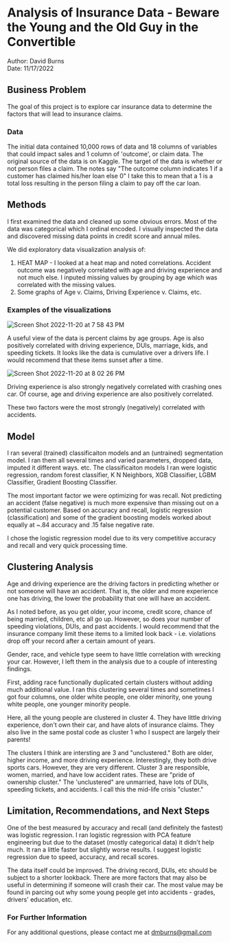 # Analysis of Insurance Data - Beware the Young and the Old Guy in the Convertible
Author: David Burns <br>
Date: 11/17/2022

## Business Problem
The goal of this project is to explore car insurance data to determine the factors that will lead to insurance claims.

### Data
The initial data contained 10,000 rows of data and 18 columns of variables that could impact sales and 1 column of 'outcome', or claim data.   The original source of the data is on Kaggle.  The target of the data is whether or not person files a claim. The notes say "The outcome column indicates 1 if a customer has claimed his/her loan else 0" I take this to mean that a 1 is a total loss resulting in the person filing a claim to pay off the car loan.

## Methods
I first examined the data and cleaned up some obvious errors. Most of the data was categorical which I ordinal encoded.  I visually inspected the data and discovered missing data points in credit score and annual miles.  

We did exploratory data visualization analysis of: 

1)  HEAT MAP - I looked at a heat map and noted correlations. Accident outcome was negatively correlated with age and driving experience and not much else.  I inputed missing values by grouping by age which was correlated with the missing values.
2)  Some graphs of Age v. Claims, Driving Experience v. Claims, etc.


### Examples of the visualizations

![Screen Shot 2022-11-20 at 7 58 43 PM](https://user-images.githubusercontent.com/113855848/202962631-5356ec32-52a8-492b-b870-9ecaaf51b998.png)

A useful view of the data is percent claims by age groups.  Age is also positively correlated with driving experience, DUIs, marriage, kids, and speeding tickets.  It looks like the data is cumulative over a drivers life.  I would recommend that these items sunset after a time.

![Screen Shot 2022-11-20 at 8 02 26 PM](https://user-images.githubusercontent.com/113855848/202963016-be11d20e-19b0-4de3-8121-5b151f70abc5.png)

Driving experience is also strongly negatively correlated with crashing ones car.  Of course, age and driving experience are also positively correlated.

These two factors were the most strongly (negatively) correlated with accidents.

## Model

I ran several (trained) classificaiton models and an (untrained) segmentation model.  I ran them all several times and varied parameters, dropped data, imputed it different ways. etc.  The classificaiton models I ran were logistic regression, random forest classifier, K N Neighbors, XGB Classifier, LGBM Classifier, Gradient Boosting Classifier.  

The most important factor we were optimizing for was recall.  Not predicting an accident (false negative) is much more expensive than missing out on a potential customer.  Based on accuracy and recall, logistic regression (classification) and some of the gradient boosting models worked about equally at ~.84 accuracy and .15 false negative rate.  

I chose the logistic regression model due to its very competitive accuracy and recall and very quick processing time.


## Clustering Analysis

Age and driving experience are the driving factors in predicting whether or not someone will have an accident.  That is, the older and more experience one has driving, the lower the probability that one will have an accident.  

As I noted before, as you get older, your income, credit score, chance of being married, children, etc all go up. However, so does your number of speeding violations, DUIs, and past accidents. I would recommend that the insurance company limit these items to a limited look back - i.e. violations drop off your record after a certain amount of years. 

Gender, race, and vehicle type seem to have little correlation with wrecking your car.  However, I left them in the analysis due to a couple of interesting findings.  

First, adding race functionally duplicated certain clusters without adding much additional value. I ran this clustering several times and sometimes I got four columns, one older white people, one older minority, one young white people, one younger minority people.  

Here, all the young people are clustered in cluster 4.  They have little driving experience, don't own their car, and have alots of insurance claims. They also live in the same postal code as cluster 1 who I suspect are largely their parents!

The clusters I think are intersting are 3 and "unclustered."  Both are older, higher income, and more driving experience.  Interestingly, they both drive sports cars.  However, they are very different.  Cluster 3 are responsible, women, married, and have low accident rates. These are "pride of ownership cluster."  The 'unclustered" are unmarried, have lots of DUIs, speeding tickets, and accidents.  I call this the mid-life crisis "cluster."  

## Limitation, Recommendations, and Next Steps

One of the best measured by accuracy and recall (and definitely the fastest) was logistic regression.  I ran logistic regression with PCA feature engineering but due to the dataset (mostly categorical data)  it didn't help much. It ran a little faster but slightly worse results.  I suggest logistic regression due to speed, accuracy, and recall scores.

The data itself could be improved.  The driving record, DUIs, etc should be subject to a shorter lookback.  There are more factors that may also be useful in determining if someone will crash their car. The most value may be found in parcing out why some young people get into accidents - grades, drivers' education, etc.  

### For Further Information

For any additional questions, please contact me at dmburns@gmail.com
